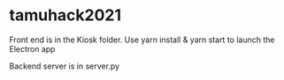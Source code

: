 # tamuhack2021
Front end is in the Kiosk folder. 
Use yarn install & yarn start to launch the Electron app

Backend server is in server.py
